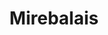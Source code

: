 ---
layout: project
images: ["mirebalais.png", "mirebalais2.png", "mirebalais3.png", "mirebalais4.png", "mirebalais5.png", "mirebalais6.png", "mirebalais7.png"]
work: "Continuous Design - User Research - User Testing - SASS framework - Style Guide - Development."
title: "Mirebalais"
desc: "Creation of the Electronic Medical Record system for a hospital in the city of Mirebalais in Haiti. The software provide functionality like patient registrations, diagnostic capture, vitals, patient records control, etc."
website: "http://mirebalaisstyleguide.herokuapp.com/"
cover: "mirebalaiscover.jpg"
category: project
class: "second"
link: "mirebalais.html"
---